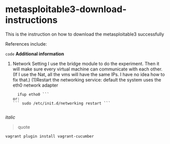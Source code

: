 # metasploitable3-download-instructions
This is the instruction on how to download the metasploitable3 successfully



References include:

``` code ```
**Additional information**

1. Network Setting
  I use the bridge module to do the experiment. Then it will make sure every virtual machine can communicate with each other.     (If I use the Nat, all the vms will have the same IPs. I have no idea how to fix that.) 
  (1)Restart the networking service:
    default the system uses the eth0 network adapter
    ```  ifdown eth0
      ifup etho0 ```
    or:
    ``` sudo /etc/init.d/networking restart ```
  
*italic*
>quote


```vagrant plugin install vagrant-cucumber```


